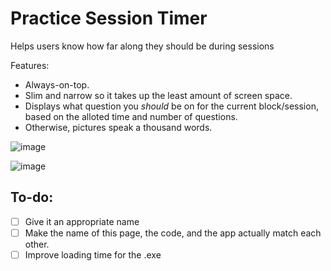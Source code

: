 # Practice Session Timer
Helps users know how far along they should be during sessions

Features:
- Always-on-top.
- Slim and narrow so it takes up the least amount of screen space.
- Displays what question you *should* be on for the current block/session, based on the alloted time and number of questions.
- Otherwise, pictures speak a thousand words.

![image](https://github.com/sm18lr88/Session_Tracker_Timer/assets/64564447/8ff40cf2-e8b4-4788-9aa7-52b7b64587b4)

![image](https://github.com/sm18lr88/Session_Tracker_Timer/assets/64564447/5b2da3a8-ef7c-4f41-9738-56ebd55c7eb0)


## To-do:
- [ ] Give it an appropriate name
- [ ] Make the name of this page, the code, and the app actually match each other.
- [ ] Improve loading time for the .exe
